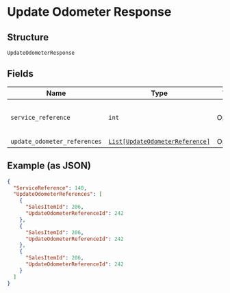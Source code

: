 
# Update Odometer Response

## Structure

`UpdateOdometerResponse`

## Fields

| Name | Type | Tags | Description |
|  --- | --- | --- | --- |
| `service_reference` | `int` | Optional | Main reference number for tracking. |
| `update_odometer_references` | [`List[UpdateOdometerReference]`](../../doc/models/update-odometer-reference.md) | Optional | - |

## Example (as JSON)

```json
{
  "ServiceReference": 140,
  "UpdateOdometerReferences": [
    {
      "SalesItemId": 206,
      "UpdateOdometerReferenceId": 242
    },
    {
      "SalesItemId": 206,
      "UpdateOdometerReferenceId": 242
    },
    {
      "SalesItemId": 206,
      "UpdateOdometerReferenceId": 242
    }
  ]
}
```

